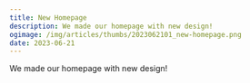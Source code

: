```yaml
---
title: New Homepage
description: We made our homepage with new design!
ogimage: /img/articles/thumbs/2023062101_new-homepage.png
date: 2023-06-21
---
```


We made our homepage with new design!
